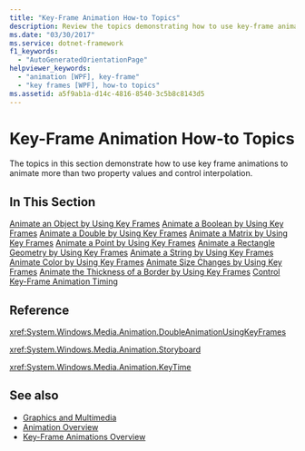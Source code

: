 ```yaml
---
title: "Key-Frame Animation How-to Topics"
description: Review the topics demonstrating how to use key-frame animations to animate more than two property values and control interpolation.
ms.date: "03/30/2017"
ms.service: dotnet-framework
f1_keywords: 
  - "AutoGeneratedOrientationPage"
helpviewer_keywords: 
  - "animation [WPF], key-frame"
  - "key frames [WPF], how-to topics"
ms.assetid: a5f9ab1a-d14c-4816-8540-3c5b8c8143d5
---
```

# Key-Frame Animation How-to Topics

The topics in this section demonstrate how to use key frame animations to animate more than two property values and control interpolation.

## In This Section

[Animate an Object by Using Key Frames](how-to-animate-an-object-by-using-key-frames.md)
[Animate a Boolean by Using Key Frames](how-to-animate-a-boolean-by-using-key-frames.md)
[Animate a Double by Using Key Frames](how-to-animate-a-double-by-using-key-frames.md)
[Animate a Matrix by Using Key Frames](how-to-animate-a-matrix-by-using-key-frames.md)
[Animate a Point by Using Key Frames](how-to-animate-a-point-by-using-key-frames.md)
[Animate a Rectangle Geometry by Using Key Frames](how-to-animate-a-rectangle-geometry-by-using-key-frames.md)
[Animate a String by Using Key Frames](how-to-animate-a-string-by-using-key-frames.md)
[Animate Color by Using Key Frames](how-to-animate-color-by-using-key-frames.md)
[Animate Size Changes by Using Key Frames](how-to-animate-size-changes-by-using-key-frames.md)
[Animate the Thickness of a Border by Using Key Frames](how-to-animate-the-thickness-of-a-border-by-using-key-frames.md)
[Control Key-Frame Animation Timing](how-to-control-key-frame-animation-timing.md)

## Reference

<xref:System.Windows.Media.Animation.DoubleAnimationUsingKeyFrames>

<xref:System.Windows.Media.Animation.Storyboard>

<xref:System.Windows.Media.Animation.KeyTime>

## See also

- [Graphics and Multimedia](index.md)
- [Animation Overview](animation-overview.md)
- [Key-Frame Animations Overview](key-frame-animations-overview.md)
